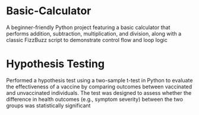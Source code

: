 # Basic-Calculator
A beginner-friendly Python project featuring a basic calculator that performs addition, subtraction, multiplication, and division, along with a classic FizzBuzz script to demonstrate control flow and loop logic
# Hypothesis Testing
Performed a hypothesis test using a two-sample t-test in Python to evaluate the effectiveness of a vaccine by comparing outcomes between vaccinated and unvaccinated individuals.
The test was designed to assess whether the difference in health outcomes (e.g., symptom severity) between the two groups was statistically significant
